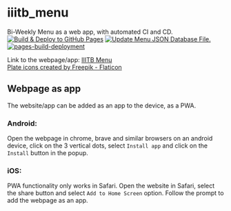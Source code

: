 # iiitb_menu

Bi-Weekly Menu as a web app, with automated CI and CD.
<br>
[![Build & Deploy to GitHub Pages](https://github.com/kphanipavan/IIITB_Menu/actions/workflows/gh-pages.yml/badge.svg?branch=master)](https://github.com/kphanipavan/IIITB_Menu/actions/workflows/gh-pages.yml)
[![Update Menu JSON Database File.](https://github.com/kphanipavan/IIITB_Menu/actions/workflows/menu-file.yml/badge.svg)](https://github.com/kphanipavan/IIITB_Menu/actions/workflows/menu-file.yml)
[![pages-build-deployment](https://github.com/kphanipavan/IIITB_Menu/actions/workflows/pages/pages-build-deployment/badge.svg)](https://github.com/kphanipavan/IIITB_Menu/actions/workflows/pages/pages-build-deployment)

Link to the webpage/app: [IIITB Menu](https://kphanipavan.github.io/IIITB_Menu/)
<br>
<a href="https://www.flaticon.com/free-icons/plate" title="plate icons">Plate icons created by Freepik - Flaticon</a>
## Webpage as app
The website/app can be added as an app to the device, as a PWA.
### Android:
Open the webpage in chrome, brave and similar browsers on an android device, click on the 3 vertical dots, select `Install app` and click on the `Install` button in the popup.
### iOS:
PWA functionality only works in Safari. Open the website in Safari, select the share button and select `Add to Home Screen` option. Follow the prompt to add the webpage as an app.

